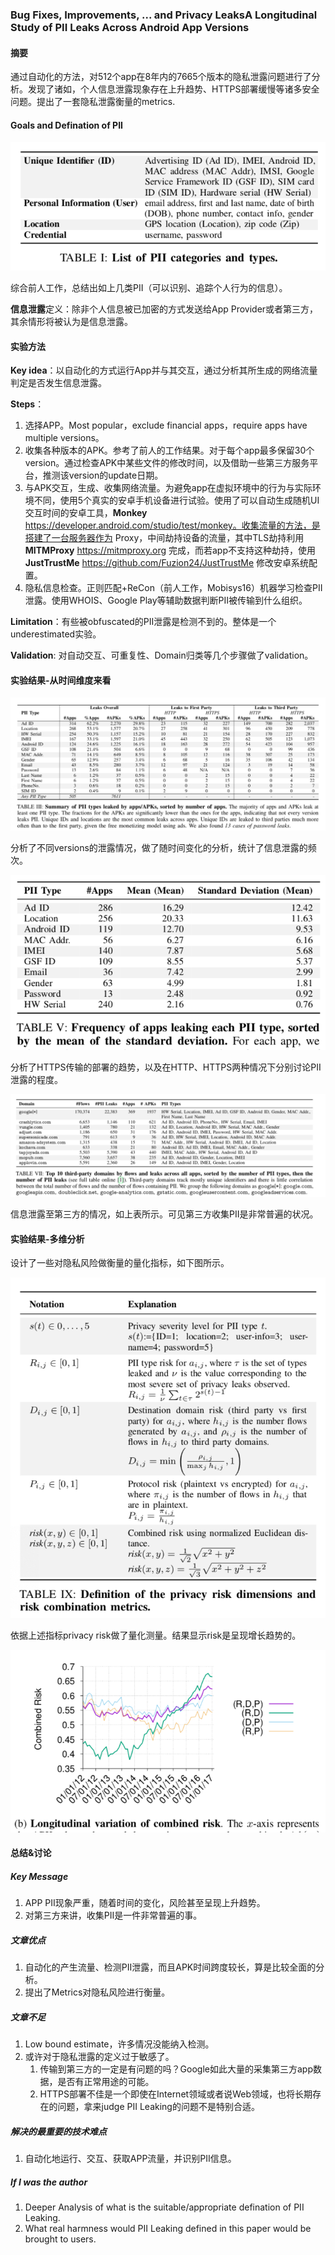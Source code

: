 ### Bug Fixes, Improvements, ... and Privacy LeaksA Longitudinal Study of PII Leaks Across Android App Versions

#### 摘要

通过自动化的方法，对512个app在8年内的7665个版本的隐私泄露问题进行了分析。发现了诸如，个人信息泄露现象存在上升趋势、HTTPS部署缓慢等诸多安全问题。提出了一套隐私泄露衡量的metrics.

#### Goals and Defination of PII

![image-20200428103302752](image/image-20200428103302752.png)

综合前人工作，总结出如上几类PII（可以识别、追踪个人行为的信息）。

**信息泄露**定义：除非个人信息被已加密的方式发送给App Provider或者第三方，其余情形将被认为是信息泄露。

#### 实验方法

**Key idea**：以自动化的方式运行App并与其交互，通过分析其所生成的网络流量判定是否发生信息泄露。

**Steps**：

1. 选择APP。Most popular，exclude financial apps，require apps have multiple versions。
2. 收集各种版本的APK。参考了前人的工作结果。对于每个app最多保留30个version。通过检查APK中某些文件的修改时间，以及借助一些第三方服务平台，推测该version的update日期。
3. 与APK交互，生成、收集网络流量。为避免app在虚拟环境中的行为与实际环境不同，使用5个真实的安卓手机设备进行试验。使用了可以自动生成随机UI交互时间的安卓工具，**Monkey** https://developer.android.com/studio/test/monkey。收集流量的方法，是搭建了一台服务器作为 Proxy，中间劫持设备的流量，其中TLS劫持利用**MITMProxy** https://mitmproxy.org 完成，而若app不支持这种劫持，使用**JustTrustMe** https://github.com/Fuzion24/JustTrustMe 修改安卓系统配置。
4. 隐私信息检查。正则匹配+ReCon（前人工作，Mobisys16）机器学习检查PII泄露。使用WHOIS、Google Play等辅助数据判断PII被传输到什么组织。

**Limitation**：有些被obfuscated的PII泄露是检测不到的。整体是一个underestimated实验。

**Validation**: 对自动交互、可重复性、Domain归类等几个步骤做了validation。

#### 实验结果-从时间维度来看

![image-20200428111514584](image/image-20200428111514584.png)

分析了不同versions的泄露情况，做了随时间变化的分析，统计了信息泄露的频次。

![image-20200428111857326](image/image-20200428111857326.png)

分析了HTTPS传输的部署的趋势，以及在HTTP、HTTPS两种情况下分别讨论PII泄露的程度。

![image-20200428112037574](image/image-20200428112037574.png)

信息泄露至第三方的情况，如上表所示。可见第三方收集PII是非常普遍的状况。

#### 实验结果-多维分析

设计了一些对隐私风险做衡量的量化指标，如下图所示。

![image-20200428112400278](image/image-20200428112400278.png)

依据上述指标privacy risk做了量化测量。结果显示risk是呈现增长趋势的。

![image-20200428112445293](image/image-20200428112445293.png)

#### 总结&讨论

##### Key Message

1. APP PII现象严重，随着时间的变化，风险甚至呈现上升趋势。
2. 对第三方来讲，收集PII是一件非常普遍的事。

##### 文章优点

1. 自动化的产生流量、检测PII泄露，而且APK时间跨度较长，算是比较全面的分析。
2. 提出了Metrics对隐私风险进行衡量。

##### 文章不足

1. Low bound estimate，许多情况没能纳入检测。
2. 或许对于隐私泄露的定义过于敏感了。
   1. 传输到第三方的一定是有问题的吗？Google如此大量的采集第三方app数据，是否有正常用途的可能。
   2. HTTPS部署不佳是一个即使在Internet领域或者说Web领域，也将长期存在的问题，拿来judge PII Leaking的问题不是特别合适。

##### 解决的最重要的技术难点

1. 自动化地运行、交互、获取APP流量，并识别PII信息。

##### If I was the author

1. Deeper Analysis of what is the suitable/appropriate defination of PII Leaking.
2. What real harmness would PII Leaking defined in this paper would be brought to users.



